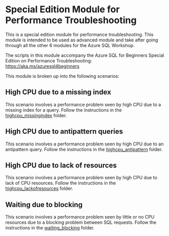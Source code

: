 # Special Edition Module for Performance Troubleshooting

This is a special edition module for performance troubleshooting. This module is intended to be used as advanced module and take after going through all the other 6 modules for the Azure SQL Workshop.

The scripts in this module accompany the Azure SQL for Beginners Special Edition on Performance Troubleshooting: https://aka.ms/azuresql4beginners

This module is broken up into the following scenarios:

## High CPU due to a missing index

This scenario involves a performance problem seen by high CPU due to a missing index for a query. Follow the instructions in the [highcpu_missingindex](highcpu_missingindex/readme.md) folder.

## High CPU due to antipattern queries

This scenario involves a performance problem seen by high CPU due to an antipattern query. Follow the instructions in the [highcpu_antipattern](highcpu_antipattern/readme.md) folder.

## High CPU due to lack of resources

This scenario involves a performance problem seen by high CPU due to lack of CPU resources. Follow the instructions in the [highcpu_lackofresources](highcpu_lackofresources/readme.md) folder.

## Waiting due to blocking

This scenario involves a performance problem seen by little or no CPU resources due to a blocking problem between SQL requests. Follow the instructions in the [waiting_blocking](waiting_blocking/readme.md) folder.


